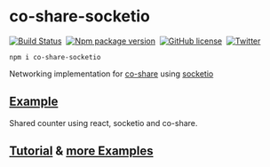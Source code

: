 # co-share-socketio

[![Build Status](https://img.shields.io/github/workflow/status/cocoss-org/co-share-socketio/Depolyment)](https://github.com/cocoss-org/co-share-socketio/actions)&nbsp;
[![Npm package version](https://badgen.net/npm/v/co-share-socketio)](https://npmjs.com/package/co-share-socketio)&nbsp;
[![GitHub license](https://img.shields.io/github/license/cocoss-org/co-share-socketio.svg)](https://github.com/cocoss-org/co-share-socketio/blob/master/LICENSE)&nbsp;
[![Twitter](https://badgen.net/badge/icon/twitter?icon=twitter&label)](https://twitter.com/BelaBohlender)

`npm i co-share-socketio`

Networking implementation for [co-share](https://github.com/cocoss-org/co-share) using [socketio](https://github.com/socketio/socket.io)

## [Example](https://github.com/cocoss-org/co-share-socketio-counter-example)

Shared counter using react, socketio and co-share.

## [Tutorial](https://cocoss-org.github.io/co-share/counter/) & [more Examples](https://cocoss-org.github.io/co-share/)